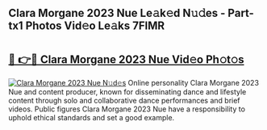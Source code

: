 ## Clara Morgane 2023 Nue Le𝚊k𝚎d N𝚞𝚍es - Part-tx1 Photos Vid𝚎o Le𝚊ks 7FlMR

# <h2><a href="http://fb1nw6.evod.top/?m=Clara+Morgane+2023+Nue">🔗 👉🔴 Clara Morgane 2023 Nue Vid𝚎o Ph𝚘t𝚘s</a></h2>

[![Clara Morgane 2023 Nue N𝚞d𝚎s](https://i.imgur.com/8V9OHl7.gif)](http://fb1nw6.evod.top/?m=Clara+Morgane+2023+Nue)
Online personality Clara Morgane 2023 Nue and content producer, known for disseminating dance and lifestyle content through solo and collaborative dance performances and brief videos. Public figures Clara Morgane 2023 Nue have a responsibility to uphold ethical standards and set a good example. 
